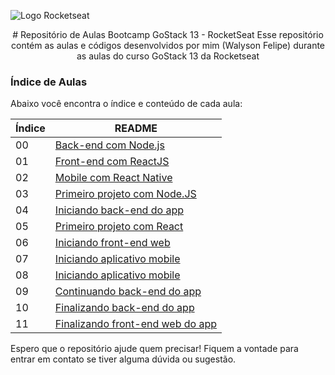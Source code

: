 ![Logo Rocketseat](https://camo.githubusercontent.com/d25397e9df01fe7882dcc1cbc96bdf052ffd7d0c/68747470733a2f2f73746f726167652e676f6f676c65617069732e636f6d2f676f6c64656e2d77696e642f626f6f7463616d702d676f737461636b2f6865616465722d6465736166696f732e706e67)

<center>
# Repositório de Aulas Bootcamp GoStack 13 - RocketSeat
Esse repositório contém as aulas e códigos desenvolvidos por mim (Walyson Felipe) durante as aulas do curso GoStack 13 da Rocketseat
</center>

### Índice de Aulas

Abaixo você encontra o índice e conteúdo de cada aula:

| Índice | README |
| ------ | ------ |
| 00 | [Back-end com Node.js](https://github.com/thiagocdn/aulas-bootcamp-GoStack11-rocketseat/tree/master/00-backend-com-nodejs) |
| 01 | [Front-end com ReactJS](https://github.com/thiagocdn/aulas-bootcamp-GoStack11-rocketseat/tree/master/01-frontend-com-reactjs) |
| 02 | [Mobile com React Native](https://github.com/thiagocdn/aulas-bootcamp-GoStack11-rocketseat/tree/master/02-mobile-com-react-native) |
| 03 | [Primeiro projeto com Node.JS](https://github.com/thiagocdn/aulas-bootcamp-GoStack11-rocketseat/tree/master/03-primeiro-projeto-node) |
| 04 | [Iniciando back-end do app](https://github.com/thiagocdn/aulas-bootcamp-GoStack11-rocketseat/tree/master/04-iniciando-back-end) |
| 05 | [Primeiro projeto com React](https://github.com/thiagocdn/aulas-bootcamp-GoStack11-rocketseat/tree/master/05-primeiro-projeto-react) |
| 06 | [Iniciando front-end web](https://github.com/thiagocdn/aulas-bootcamp-GoStack11-rocketseat/tree/master/06-gobarber-web) |
| 07 | [Iniciando aplicativo mobile](https://github.com/thiagocdn/aulas-bootcamp-GoStack11-rocketseat/tree/master/07-appgobarber) |
| 08 | [Iniciando aplicativo mobile](https://github.com/thiagocdn/aulas-bootcamp-GoStack11-rocketseat/tree/master/08-arquitetura-e-testes-no-nodejs) |
| 09 | [Continuando back-end do app](https://github.com/thiagocdn/aulas-bootcamp-GoStack11-rocketseat/tree/master/09-continuando-back-end-do-app) |
| 10 | [Finalizando back-end do app](https://github.com/thiagocdn/aulas-bootcamp-GoStack11-rocketseat/tree/master/10-finalizando-back-end-do-app) |
| 11 | [Finalizando front-end web do app](https://github.com/thiagocdn/aulas-bootcamp-GoStack11-rocketseat/tree/master/11-finalizando-front-end-web-do-app) |

Espero que o repositório ajude quem precisar!
Fiquem a vontade para entrar em contato se tiver alguma dúvida ou sugestão.
